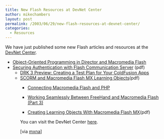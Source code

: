 ```yaml
---
title: New Flash Resources at DevNet Center
author: mikechambers
layout: post
permalink: /2003/06/29/new-flash-resources-at-devnet-center/
categories:
  - Resources
---
```



We have just published some new Flash articles and resources at the [DevNet Center][1]. 

*   [Object-Oriented Programming in Director and Macromedia Flash][2]
*   [Securing Authentication with Flash Communication Server][3] (pdf) 
    *   [DRK 3 Preview: Creating a Test Plan for Your ColdFusion Apps][4]
    *   [SCORM and Macromedia Flash MX Learning Objects][5](pdf) 
        *   [Connecting Macromedia Flash and PHP][6]
        *   [Working Seamlessly Between FreeHand and Macromedia Flash (Part 3)][7]
        *   [Creating Learning Objects With Macromedia Flash MX][8](pdf)</ul> 
            You can visit the DevNet Center [here][1].
            
            [via [mxna][9]]

 [1]: http://www.macromedia.com/devnet/
 [2]: http://www.macromedia.com/devnet/mx/director/articles/oop_dir_flash.html
 [3]: http://www.macromedia.com/devnet/mx/flashcom/articles/ticket/fcs_secure_ticket.pdf
 [4]: http://www.macromedia.com/devnet/mx/coldfusion/articles/cfunit.html
 [5]: http://download.macromedia.com/pub/solutions/downloads/elearning/scorm_flashlo.pdf
 [6]: http://www.macromedia.com/devnet/mx/flash/articles/amfphp.html
 [7]: http://www.macromedia.com/devnet/mx/freehand/articles/fh_flash_workflow.html
 [8]: http://download.macromedia.com/pub/solutions/downloads/elearning/flash_mxlo.pdf
 [9]: http://www.macromedia.com/go/weblogs/